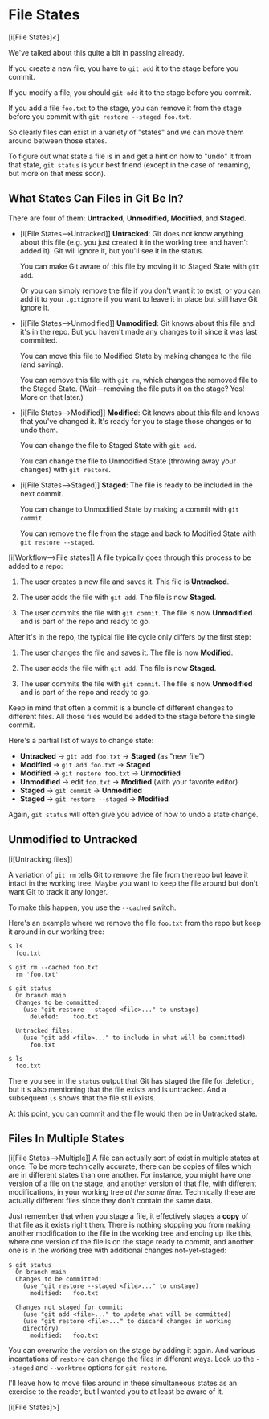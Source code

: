 # File States

[i[File States]<]

We've talked about this quite a bit in passing already.

If you create a new file, you have to `git add` it to the stage before
you commit.

If you modify a file, you should `git add` it to the stage before you
commit.

If you add a file `foo.txt` to the stage, you can remove it from the
stage before you commit with `git restore --staged foo.txt`.

So clearly files can exist in a variety of "states" and we can move them
around between those states.

To figure out what state a file is in and get a hint on how to "undo" it
from that state, `git status` is your best friend (except in the case of
renaming, but more on that mess soon).

## What States Can Files in Git Be In?

There are four of them: **Untracked**, **Unmodified**, **Modified**, and
**Staged**.

* [i[File States-->Untracked]] **Untracked**: Git does not know anything
  about this file (e.g. you just created it in the working tree and
  haven't added it). Git will ignore it, but you'll see it in the
  status.

  You can make Git aware of this file by moving it to Staged State with
  `git add`.

  Or you can simply remove the file if you don't want it to exist, or
  you can add it to your `.gitignore` if you want to leave it in place
  but still have Git ignore it.

* [i[File States-->Unmodified]] **Unmodified**: Git knows about this
  file and it's in the repo. But you haven't made any changes to it
  since it was last committed.

  You can move this file to Modified State by making changes to the file
  (and saving).

  You can remove this file with `git rm`, which changes the removed file
  to the Staged State. (Wait—removing the file puts it on the stage?
  Yes! More on that later.)

* [i[File States-->Modified]] **Modified**: Git knows about this file
  and knows that you've changed it. It's ready for you to stage those
  changes or to undo them.

  You can change the file to Staged State with `git add`.

  You can change the file to Unmodified State (throwing away your
  changes) with `git restore`.

* [i[File States-->Staged]] **Staged**: The file is ready to be included
  in the next commit.

  You can change to Unmodified State by making a commit with `git
  commit`.

  You can remove the file from the stage and back to Modified State with
  `git restore --staged`.

[i[Workflow-->File states]] A file typically goes through this process
to be added to a repo:

1. The user creates a new file and saves it. This file is **Untracked**.

2. The user adds the file with `git add`. The file is now **Staged**.

3. The user commits the file with `git commit`. The file is now
   **Unmodified** and is part of the repo and ready to go.

After it's in the repo, the typical file life cycle only differs by the
first step:

1. The user changes the file and saves it. The file is now **Modified**.

2. The user adds the file with `git add`. The file is now **Staged**.

3. The user commits the file with `git commit`. The file is now
   **Unmodified** and is part of the repo and ready to go.

Keep in mind that often a commit is a bundle of different changes to
different files. All those files would be added to the stage before the
single commit.

Here's a partial list of ways to change state:

* **Untracked** → `git add foo.txt` → **Staged** (as "new file")
* **Modified** → `git add foo.txt` → **Staged**
* **Modified** → `git restore foo.txt` → **Unmodified**
* **Unmodified** → edit `foo.txt` → **Modified**  (with your favorite editor)
* **Staged** → `git commit` → **Unmodified**
* **Staged** → `git restore --staged` → **Modified**

Again, `git status` will often give you advice of how to undo a state
change.

## Unmodified to Untracked

[i[Untracking files]]

A variation of `git rm` tells Git to remove the file from the repo but
leave it intact in the working tree. Maybe you want to keep the file
around but don't want Git to track it any longer.

To make this happen, you use the `--cached` switch.

Here's an example where we remove the file `foo.txt` from the repo but
keep it around in our working tree:

``` {.default}
$ ls
  foo.txt

$ git rm --cached foo.txt
  rm 'foo.txt'

$ git status
  On branch main
  Changes to be committed:
    (use "git restore --staged <file>..." to unstage)
	  deleted:    foo.txt

  Untracked files:
    (use "git add <file>..." to include in what will be committed)
	  foo.txt

$ ls
  foo.txt
```

There you see in the `status` output that Git has staged the file for
deletion, but it's also mentioning that the file exists and is
untracked. And a subsequent `ls` shows that the file still exists.

At this point, you can commit and the file would then be in Untracked
state.

## Files In Multiple States

[i[File States-->Multiple]]
A file can actually sort of exist in multiple states at once. To be more
technically accurate, there can be copies of files which are in
different states than one another. For instance, you might have one
version of a file on the stage, and another version of that file, with
different modifications, in your working tree *at the same time*.
Technically these are actually different files since they don't contain
the same data.

Just remember that when you stage a file, it effectively stages a
**copy** of that file as it exists right then. There is nothing stopping
you from making another modification to the file in the working tree and
ending up like this, where one version of the file is on the stage ready
to commit, and another one is in the working tree with additional
changes not-yet-staged:

``` {.default}
$ git status
  On branch main
  Changes to be committed:
    (use "git restore --staged <file>..." to unstage)
	  modified:   foo.txt

  Changes not staged for commit:
    (use "git add <file>..." to update what will be committed)
    (use "git restore <file>..." to discard changes in working
    directory)
	  modified:   foo.txt
```

You can overwrite the version on the stage by adding it again. And
various incantations of `restore` can change the files in different
ways. Look up the `--staged` and `--worktree` options for `git restore`.

I'll leave how to move files around in these simultaneous states as an
exercise to the reader, but I wanted you to at least be aware of it.

[i[File States]>]
